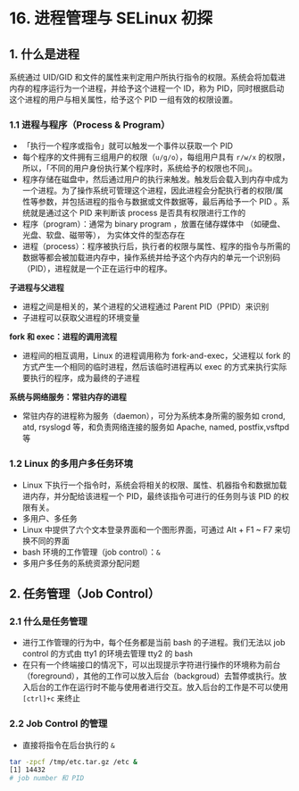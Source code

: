 # 16. 进程管理与 SELinux 初探

## 1. 什么是进程

系统通过 UID/GID 和文件的属性来判定用户所执行指令的权限。系统会将加载进内存的程序运行为一个进程，并给予这个进程一个 ID，称为 PID，同时根据启动这个进程的用户与相关属性，给予这个 PID 一组有效的权限设置。

### 1.1 进程与程序（Process & Program）

- 「执行一个程序或指令」就可以触发一个事件以获取一个 PID
- 每个程序的文件拥有三组用户的权限（`u/g/o`），每组用户具有 `r/w/x` 的权限，所以，「不同的用户身份执行某个程序时，系统给予的权限也不同」。
- 程序存储在磁盘中，然后通过用户的执⾏来触发。触发后会载⼊到内存中成为⼀个进程。为了操作系统可管理这个进程，因此进程会分配执⾏者的权限/属性等参数，并包括进程的指令与数据或⽂件数据等，最后再给予⼀个 PID 。系统就是通过这个 PID 来判断该 process 是否具有权限进⾏⼯作的
- 程序（program）：通常为 binary program ，放置在储存媒体中 （如硬盘、光盘、软盘、磁带等）， 为实体⽂件的型态存在
- 进程（process）：程序被执行后，执⾏者的权限与属性、程序的指令与所需的数据等都会被加载进内存中，操作系统并给予这个内存内的单元⼀个识别码（PID），进程就是一个正在运⾏中的程序。

**子进程与父进程**

- 进程之间是相关的，某个进程的父进程通过 Parent PID（PPID）来识别
- 子进程可以获取父进程的环境变量

**fork 和 exec：进程的调用流程**

- 进程间的相互调用，Linux 的进程调⽤称为 fork-and-exec，⽗进程以 fork 的⽅式产⽣一个相同的临时进程，然后该临时进程再以 exec 的⽅式来执⾏实际要执行的程序，成为最终的子进程

**系统与网络服务：常驻内存的进程**

- 常驻内存的进程称为服务（daemon），可分为系统本身所需的服务如 crond, atd, rsyslogd 等，和负责网络连接的服务如 Apache, named, postfix,vsftpd 等

### 1.2 Linux 的多用户多任务环境

- Linux 下执行一个指令时，系统会将相关的权限、属性、机器指令和数据加载进内存，并分配给该进程一个 PID，最终该指令可进行的任务则与该 PID 的权限有关。
- 多用户、多任务
- Linux 中提供了六个文本登录界面和一个图形界面，可通过 Alt + F1 ~ F7 来切换不同的界面
- bash 环境的工作管理（job control）：`&`
- 多用户多任务的系统资源分配问题

## 2. 任务管理（Job Control）

### 2.1 什么是任务管理

- 进⾏⼯作管理的⾏为中，每个任务都是当前 bash 的⼦进程。我们⽆法以 job control 的⽅式由 tty1 的环境去管理 tty2 的 bash
- 在只有一个终端接口的情况下，可以出现提示字符进行操作的环境称为前台（foreground），其他的工作可以放入后台（backgroud）去暂停或执行。放入后台的工作在运行时不能与使用者进行交互。放⼊后台的⼯作是不可以使⽤ `[ctrl]+c` 来终⽌

### 2.2 Job Control 的管理

- 直接将指令在后台执行的 `&`

```bash
tar -zpcf /tmp/etc.tar.gz /etc &
[1] 14432
# job number 和 PID
```
